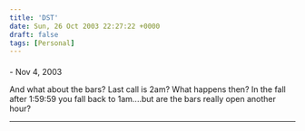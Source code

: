 ```yaml
---
title: 'DST'
date: Sun, 26 Oct 2003 22:27:22 +0000
draft: false
tags: [Personal]
---
```



#### 
[]( "") - <time datetime="2003-11-06 13:37:40">Nov 4, 2003</time>

And what about the bars? Last call is 2am? What happens then? In the fall after 1:59:59 you fall back to 1am....but are the bars really open another hour?
<hr />
